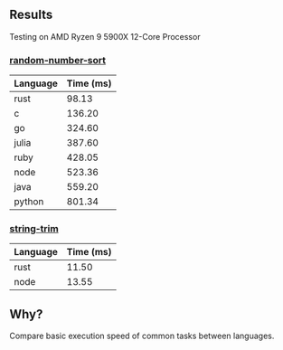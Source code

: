 ## Results
Testing on AMD Ryzen 9 5900X 12-Core Processor

### [random-number-sort]((/random-number-sort))
| Language | Time (ms) |
| --- | --- |
| rust | 98.13 |
| c | 136.20 |
| go | 324.60 |
| julia | 387.60 |
| ruby | 428.05 |
| node | 523.36 |
| java | 559.20 |
| python | 801.34 |

### [string-trim](/string-trim)
| Language | Time (ms) |
| --- | --- |
| rust | 11.50 |
| node | 13.55 |

## Why?
Compare basic execution speed of common tasks between languages.
